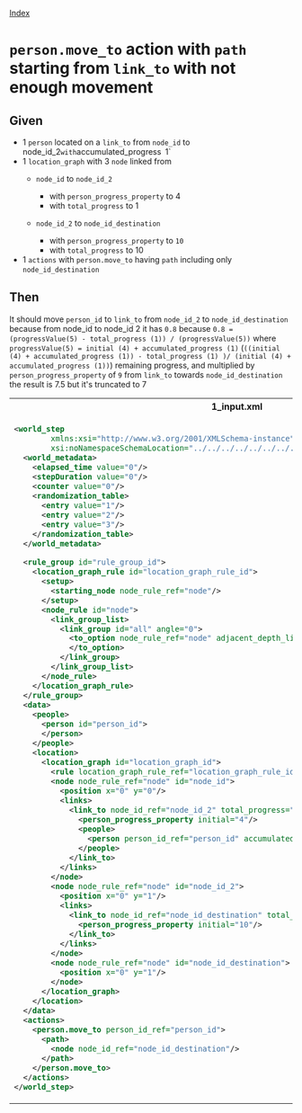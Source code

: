 [Index](./index.md)
# `person.move_to` action with `path` starting from `link_to` with not enough movement

## Given
- 1 `person` located on a `link_to` from `node_id` to node_id_2` with `accumulated_progress` `1`
- 1 `location_graph` with 3 `node` linked from
    - `node_id` to `node_id_2`
        - with `person_progress_property` to 4
        - with `total_progress` to 1

    - `node_id_2` to `node_id_destination`
        - with `person_progress_property` to `10`
        - with `total_progress` to 10
- 1 `actions` with `person.move_to` having `path` including only `node_id_destination`
## Then
It should move `person_id` to `link_to` from `node_id_2` to `node_id_destination` because from node_id to node_id 2 it has `0.8`
because `0.8 = (progressValue(5) - total_progress (1)) / (progressValue(5))` where `progressValue(5) = initial (4) + accumulated_progress (1)`
(`((initial (4) + accumulated_progress (1)) - total_progress (1) )/ (initial (4) + accumulated_progress (1))`)
 remaining progress, and multiplied by `person_progress_property` of `9` from `link_to` towards `node_id_destination` the result is
 7.5 but it's truncated to 7
<table>
<tr>
<th>1_input.xml</th>
<th>2_expected.xml</th>
</tr>
<tr>
<td style="vertical-align:top">
  
```xml
<world_step
        xmlns:xsi="http://www.w3.org/2001/XMLSchema-instance"
        xsi:noNamespaceSchemaLocation="../../../../../../../../../../../../../../world_step.xsd">
  <world_metadata>
    <elapsed_time value="0"/>
    <stepDuration value="0"/>
    <counter value="0"/>
    <randomization_table>
      <entry value="1"/>
      <entry value="2"/>
      <entry value="3"/>
    </randomization_table>
  </world_metadata>

  <rule_group id="rule_group_id">
    <location_graph_rule id="location_graph_rule_id">
      <setup>
        <starting_node node_rule_ref="node"/>
      </setup>
      <node_rule id="node">
        <link_group_list>
          <link_group id="all" angle="0">
            <to_option node_rule_ref="node" adjacent_depth_limit="0" distance="0">
            </to_option>
          </link_group>
        </link_group_list>
      </node_rule>
    </location_graph_rule>
  </rule_group>
  <data>
    <people>
      <person id="person_id">
      </person>
    </people>
    <location>
      <location_graph id="location_graph_id">
        <rule location_graph_rule_ref="location_graph_rule_id"/>
        <node node_rule_ref="node" id="node_id">
          <position x="0" y="0"/>
          <links>
            <link_to node_id_ref="node_id_2" total_progress="1">
              <person_progress_property initial="4"/>
              <people>
                <person person_id_ref="person_id" accumulated_progress="1"/>
              </people>
            </link_to>
          </links>
        </node>
        <node node_rule_ref="node" id="node_id_2">
          <position x="0" y="1"/>
          <links>
            <link_to node_id_ref="node_id_destination" total_progress="9">
              <person_progress_property initial="10"/>
            </link_to>
          </links>
        </node>
        <node node_rule_ref="node" id="node_id_destination">
          <position x="0" y="1"/>
        </node>
      </location_graph>
    </location>
  </data>
  <actions>
    <person.move_to person_id_ref="person_id">
      <path>
        <node node_id_ref="node_id_destination"/>
      </path>
    </person.move_to>
  </actions>
</world_step>
```
  
</td>
<td style="vertical-align:top">

```xml
<world_step xmlns:xsi="http://www.w3.org/2001/XMLSchema-instance" xsi:noNamespaceSchemaLocation="../../../../../../../../../../../../../../world_step.xsd">
  <world_metadata>
    <elapsed_time value="0"/>
    <stepDuration value="0"/>
    <counter value="0"/>
    <randomization_table>
      <entry value="2"/>
      <entry value="3"/>
      <entry value="1"/>
    </randomization_table>
  </world_metadata>

  <rule_group id="rule_group_id">
    <location_graph_rule id="location_graph_rule_id">
      <setup>
        <starting_node node_rule_ref="node"/>
      </setup>
      <node_rule id="node">
        <link_group_list>
          <link_group id="all" angle="0">
            <to_option node_rule_ref="node" adjacent_depth_limit="0" distance="0"/>
          </link_group>
        </link_group_list>
      </node_rule>
    </location_graph_rule>
  </rule_group>
  <data>
    <people>
      <person id="person_id">
        <classifications/>
      </person>
    </people>
    <location>
      <location_graph id="location_graph_id">
        <rule location_graph_rule_ref="location_graph_rule_id"/>
        <node node_rule_ref="node" id="node_id">
          <position x="0" y="0"/>
          <links>
            <link_to node_id_ref="node_id_2" total_progress="1">
              <person_progress_property initial="4"/>
              <people/>
            </link_to>
          </links>
        </node>
        <node node_rule_ref="node" id="node_id_2">
          <position x="0" y="1"/>
          <links>
            <link_to node_id_ref="node_id_destination" total_progress="9">
              <person_progress_property initial="10"/>
              <people>
                <person person_id_ref="person_id" accumulated_progress="8"/>
              </people>
            </link_to>
          </links>
        </node>
        <node node_rule_ref="node" id="node_id_destination">
          <position x="0" y="1"/>
        </node>
      </location_graph>
    </location>
  </data>
  <actions>
    <person.move_to person_id_ref="person_id">
      <path>
        <node node_id_ref="node_id_destination"/>
      </path>
    </person.move_to>
  </actions>
</world_step>
```

</td>
</tr>
</table>
